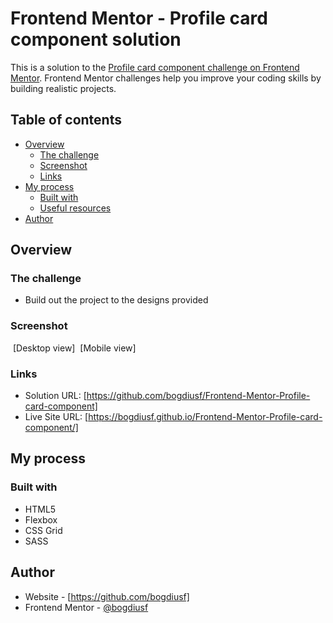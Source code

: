 # Frontend Mentor - Profile card component solution

This is a solution to the [Profile card component challenge on Frontend Mentor](https://www.frontendmentor.io/challenges/profile-card-component-cfArpWshJ). Frontend Mentor challenges help you improve your coding skills by building realistic projects. 

## Table of contents

- [Overview](#overview)
  - [The challenge](#the-challenge)
  - [Screenshot](#screenshot)
  - [Links](#links)
- [My process](#my-process)
  - [Built with](#built-with)
  - [Useful resources](#useful-resources)
- [Author](#author)

## Overview

### The challenge

- Build out the project to the designs provided

### Screenshot

![]()
[Desktop view]
![]()
[Mobile view]

### Links

- Solution URL: [https://github.com/bogdiusf/Frontend-Mentor-Profile-card-component]
- Live Site URL: [https://bogdiusf.github.io/Frontend-Mentor-Profile-card-component/]

## My process

### Built with

- HTML5
- Flexbox
- CSS Grid
- SASS

## Author

- Website - [https://github.com/bogdiusf]
- Frontend Mentor - [@bogdiusf](https://www.frontendmentor.io/profile/bogdiusf)
